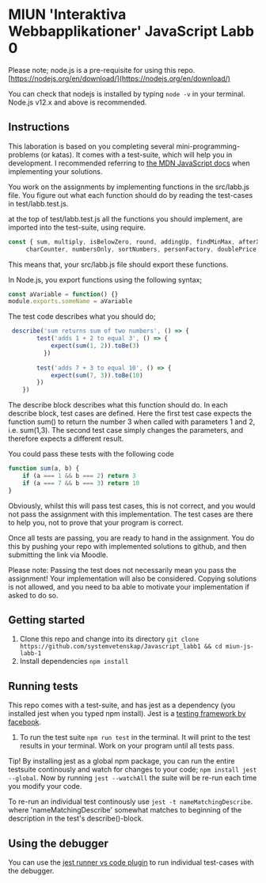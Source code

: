 # MIUN 'Interaktiva Webbapplikationer' JavaScript Labb 0

Please note; node.js is a pre-requisite for using this repo. [https://nodejs.org/en/download/](https://nodejs.org/en/download/)

You can check that nodejs is installed by typing `node -v` in your terminal. Node.js v12.x and above is recommended. 

## Instructions

This laboration is based on you completing several mini-programming-problems (or katas). It comes with a test-suite, which will help you in development. I recommended referring to [the MDN JavaScript docs](https://developer.mozilla.org/sv-SE/docs/Web/JavaScript) when implementing your solutions. 

You work on the assignments by implementing functions in the src/labb.js file. You figure out what each function should do by reading the test-cases in test/labb.test.js.

at the top of test/labb.test.js all the functions you should implement, are imported into the test-suite, using require. 
```javascript
const { sum, multiply, isBelowZero, round, addingUp, findMinMax, afterXmasEve2020, sortByStringLength,
     charCounter, numbersOnly, sortNumbers, personFactory, doublePrice, and, removeLeadingTrailing, getKeysAndValues} = require('../src/labb')
```
This means that, your src/labb.js file should export these functions. 

In Node.js, you export functions using the following syntax;
```javascript
const aVariable = function() {}
module.exports.someName = aVariable
```
The test code describes what you should do;

```javascript
 describe('sum returns sum of two numbers', () => {
        test('adds 1 + 2 to equal 3', () => {
            expect(sum(1, 2)).toBe(3)
          })
    
        test('adds 7 + 3 to equal 10', () => {
            expect(sum(7, 3)).toBe(10)
        })  
    })
```
The describe block describes what this function should do. In each describe block, test cases are defined. Here the first test case expects the function sum() to return the number 3 when called with parameters 1 and 2, i.e. sum(1,3). The second test case simply changes the parameters, and therefore expects a different result.

You could pass these tests with the following code
```javascript
function sum(a, b) {
    if (a === 1 && b === 2) return 3
    if (a === 7 && b === 3) return 10
}
```
Obviously, whilst this will pass test cases, this is not correct, and you would not pass the assignment with this implementation. The test cases are there to help you, not to prove that your program is correct. 

Once all tests are passing, you are ready to hand in the assignment. You do this by pushing your repo with implemented solutions to github, and then submitting the link via Moodle. 

Please note: Passing the test does not necessarily mean you pass the assignment! Your implementation will also be considered. Copying solutions is not allowed, and you need to ba able to motivate your implementation if asked to do so.

## Getting started

1. Clone this repo and change into its directory `git clone https://github.com/systemvetenskap/Javascript_labb1 && cd miun-js-labb-1`
2. Install dependencies `npm install`


## Running tests
This repo comes with a test-suite, and has jest as a dependency (you installed jest when you typed npm install). Jest is a [testing framework by facebook](https://jestjs.io/). 


1. To run the test suite `npm run test` in the terminal. It will print to the test results in your terminal. Work on your program until all tests pass. 

Tip! By installing jest as a global npm package, you can run the entire testsuite continously and watch for changes to your code; `npm install jest --global`. Now by running `jest --watchAll` the suite will be re-run each time you modify your code.

To re-run an individual test continously use `jest -t nameMatchingDescribe`. where 'nameMatchingDescribe' somewhat matches to beginning of the description in the test's describe()-block.

## Using the debugger
You can use the [jest runner vs code plugin](https://marketplace.visualstudio.com/items?itemName=firsttris.vscode-jest-runner) to run individual test-cases with the debugger. 
